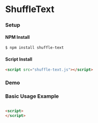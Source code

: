 # ShuffleText





### Setup

#### NPM Install

```bash
$ npm install shuffle-text
```

#### Script Install

```html
<script src="shuffle-text.js"></script>
```

### Demo



### Basic Usage Example

```html

<script>
</script>
```
